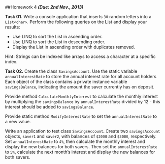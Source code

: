 ##Homework 4
***(Due: 2nd Nov., 2013)***

**Task 01.** Write a console application that inserts `30` random letters into a `List<char>`. Perform the following queries on the List and display your results:
* Use LINQ to sort the List in ascending order.
* Use LINQ to sort the List in descending order.
* Display the List in ascending order with duplicates removed.

Hint: Strings can be indexed like arrays to access a character at a specific index.

**Task 02.** Create the class `SavingsAccount`. Use the static variable `annualInterestRate` to store the annual interest rate for all account holders. Each object of the class contains a private instance variable `savingsBalance`, indicating the amount the saver currently has on deposit.

Provide method `CalculateMonthlyInterest` to calculate the monthly interest by multiplying the `savingsBalance` by `annualInterestRate` divided by 12 - this interest should be added to `savingsBalance`.

Provide static method `ModifyInterestRate` to set the `annualInterestRate` to a new value.

Write an application to test class `SavingsAccount`. Create two `savingsAccount` objects, `saver1` and `saver2`, with balances of `$2000` and `$3000`, respectively. Set `annualInterestRate` to `4%`, then calculate the monthly interest and display the new balances for both savers. Then set the `annualInterestRate` to `5%`, calculate the next month’s interest and display the new balances for both savers.